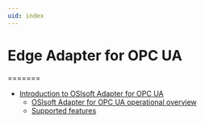 ```yaml
---
uid: index
---
```


# Edge Adapter for OPC UA

=======

- [Introduction to OSIsoft Adapter for OPC UA](xref:IntroductionToOSIsoftAdapterForOPCUA)
  - [OSIsoft Adapter for OPC UA operational overview](xref:OSIsoftAdapterForOPCUAOperationalOverview)
  - [Supported features](xref:SupportedFeaturesOPCUA)
